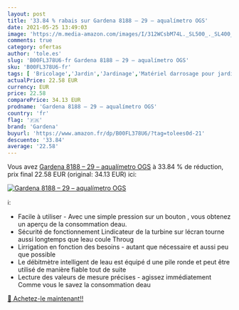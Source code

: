 ```yaml
---
layout: post
title: '33.84 % rabais sur Gardena 8188 – 29 – aqualímetro OGS'
date: 2021-05-25 13:49:03
image: 'https://m.media-amazon.com/images/I/312WCsbM74L._SL500_._SL400_.jpg'
comments: true
category: ofertas
author: 'tole.es'
slug: 'B00FL378U6-fr Gardena 8188 – 29 – aqualímetro OGS'
sku: 'B00FL378U6-fr'
tags: [ 'Bricolage','Jardin','Jardinage','Matériel darrosage pour jardin','Plomberie','Pompes à eau et accessoires','Tuyaux et accessoires darrosage','gardena', ]
actualPrice: 22.58 EUR
currency: EUR
price: 22.58
comparePrice: 34.13 EUR
prodname: 'Gardena 8188 – 29 – aqualímetro OGS'
country: 'fr'
flag: '🇫🇷'
brand: 'Gardena'
buyurl: 'https://www.amazon.fr/dp/B00FL378U6/?tag=tolees0d-21'
descuento: '33.84'
average: '22.58'
---
```


Vous avez [Gardena 8188 – 29 – aqualímetro OGS](https://www.amazon.fr/dp/B00FL378U6/?tag=tolees0d-21)  à  33.84 % de réduction, prix final  22.58 EUR (original: 34.13 EUR) ici:

[![Gardena 8188 – 29 – aqualímetro OGS](https://m.media-amazon.com/images/I/312WCsbM74L._SL500_._SL400_.jpg)](https://www.amazon.fr/dp/B00FL378U6/?tag=tolees0d-21)

ℹ️:

- Facile à utiliser - Avec une simple pression sur un bouton , vous obtenez un aperçu de la consommation deau.
- Sécurité de fonctionnement Lindicateur de la turbine sur lécran tourne aussi longtemps que leau coule Throug
- Lirrigation en fonction des besoins - autant que nécessaire et aussi peu que possible
- Le débitmètre intelligent de leau est équipé d une pile ronde et peut être utilisé de manière fiable tout de suite
- Lecture des valeurs de mesure précises - agissez immédiatement Comme vous le savez la consommation deau

[🛒 Achetez-le maintenant!!](https://www.amazon.fr/dp/B00FL378U6/?tag=tolees0d-21)
